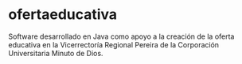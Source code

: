 # ofertaeducativa
Software desarrollado en Java como apoyo a la creación de la oferta educativa en la Vicerrectoría Regional Pereira de la Corporación Universitaria Minuto de Dios.
